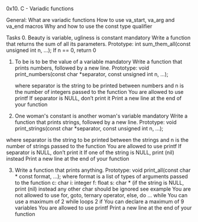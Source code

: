 0x10. C - Variadic functions

General:
	What are variadic functions
	How to use va_start, va_arg and va_end macros
	Why and how to use the const type qualifier

Tasks
0. Beauty is variable, ugliness is constant
mandatory
Write a function that returns the sum of all its parameters.
	Prototype: int sum_them_all(const unsigned int n, ...);
	If n == 0, return 0

1. To be is to be the value of a variable   mandatory
Write a function that prints numbers, followed by a new line.
	Prototype: void print_numbers(const char *separator, const unsigned int n, ...);

	where separator is the string to be printed between numbers and n is the number of integers passed to the function
	You are allowed to use printf
	If separator is NULL, don’t print it
	Print a new line at the end of your function

2. One woman's constant is another woman's variable		mandatory
Write a function that prints strings, followed by a new line.
	Prototype: void print_strings(const char *separator, const unsigned int n, ...);

where separator is the string to be printed between the strings and n is the number of strings passed to the function
	You are allowed to use printf
	If separator is NULL, don’t print it
	If one of the string is NULL, print (nil) instead
	Print a new line at the end of your function

3. Write a function that prints anything.
	Prototype: void print_all(const char * const format, ...);
		where format is a list of types of arguments passed to the function
			c: char
			i: integer
			f: float
			s: char * (if the string is NULL, print (nil) instead
			any other char should be ignored
			see example
	You are not allowed to use for, goto, ternary operator, else, do ... while
	You can use a maximum of
		2 while loops
		2 if
	You can declare a maximum of 9 variables
	You are allowed to use printf
	Print a new line at the end of your function
